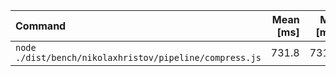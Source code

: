 | Command | Mean [ms] | Min [ms] | Max [ms] | Relative |
|:---|---:|---:|---:|---:|
| `node ./dist/bench/nikolaxhristov/pipeline/compress.js` | 731.8 | 731.8 | 731.8 | 1.00 |
